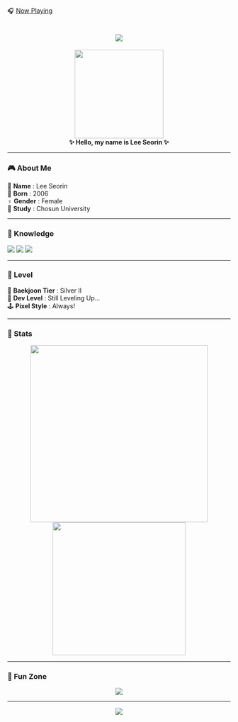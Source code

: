 
🎧 [Now Playing](https://www.youtube.com/watch?v=KmibAxiW3Cc)

<h1 align="center">
  <img src="https://capsule-render.vercel.app/api?type=waving&color=0:ff9ff3,100:feca57&height=200&section=header&text=Lee%20Seorin's%20Pixel%20World&fontSize=40&fontAlignY=40&desc=Welcome%20to%20my%20GitHub!&descAlignY=65&descAlign=60" />
</h1>

<p align="center">
  <img src="https://cdn.jsdelivr.net/gh/rafaelalmeidatk/pixel-gif@master/gifs/pixel-coding.gif" width="200" /><br />
  <strong>✨ Hello, my name is Lee Seorin ✨</strong>
</p>

---

### 🎮 About Me

🧍 **Name**       : Lee Seorin  
🎂 **Born**       : 2006  
♀️ **Gender**     : Female  
🏫 **Study**      : Chosun University  

---

### 🧠 Knowledge

<p>
  <img src="https://img.shields.io/badge/C-00599C?style=for-the-badge&logo=c&logoColor=white"/>
  <img src="https://img.shields.io/badge/JavaScript-F7DF1E?style=for-the-badge&logo=javascript&logoColor=black"/>
  <img src="https://img.shields.io/badge/HTML5-E34F26?style=for-the-badge&logo=html5&logoColor=white"/>
</p>

---

### 🧩 Level

🧩 **Baekjoon Tier** : Silver II  
🔧 **Dev Level**     : Still Leveling Up...  
🕹️ **Pixel Style**  : Always!  

---

### 💾 Stats

<p align="center">
  <img src="https://github-readme-stats.vercel.app/api?username=lsr0822&show_icons=true&theme=tokyonight" width="400"/>
  <img src="https://github-readme-stats.vercel.app/api/top-langs/?username=lsr0822&layout=compact&theme=tokyonight" width="300"/>
</p>

---

### 🌈 Fun Zone

<p align="center">
  <img src="https://github-readme-streak-stats.herokuapp.com/?user=lsr0822&theme=tokyonight" />
</p>

---

<p align="center">
  <img src="https://capsule-render.vercel.app/api?type=waving&color=0:feca57,100:ff9ff3&height=120&section=footer"/>
</p>
